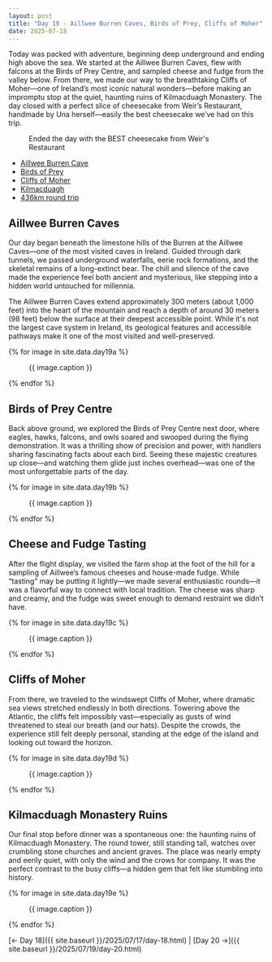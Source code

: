 ```yaml
---
layout: post
title: "Day 19 - Aillwee Burren Caves, Birds of Prey, Cliffs of Moher"
date: 2025-07-18
---
```


Today was packed with adventure, beginning deep underground and ending high above the sea. We started at the Aillwee Burren Caves, flew with falcons at the Birds of Prey Centre, and sampled cheese and fudge from the valley below. From there, we made our way to the breathtaking Cliffs of Moher—one of Ireland’s most iconic natural wonders—before making an impromptu stop at the quiet, haunting ruins of Kilmacduagh Monastery. The day closed with a perfect slice of cheesecake from Weir’s Restaurant, handmade by Una herself—easily the best cheesecake we’ve had on this trip.

<figure>
  <img src="{{ site.baseurl }}/photos/day19/Image115.png" alt="">
  <figcaption>Ended the day with the BEST cheesecake from Weir's Restaurant</figcaption>
</figure>

- [Aillwee Burren Cave](https://aillweeburrenexperience.ie/)
- [Birds of Prey](https://aillweeburrenexperience.ie/burren-birds-of-prey/)
- [Cliffs of Moher](https://www.cliffsofmoher.ie/)
- [Kilmacduagh](http://monastic.ie/history/kilmacduagh/)
- [436km round trip](https://www.google.com/maps/dir/Weir's+Bar+%26+Restaurant,+Multy,+Mullingar,+Co.+Westmeath,+N91+T9WY/Aillwee+Burren+Experience,+Ballycahill,+Ballyvaughan,+County+Clare/Cliffs+of+Moher,+County+Clare/Kilmacduagh+Abbey,+Kilmacduagh,+County+Galway/Weir's+Bar+%26+Restaurant,+Rathganny,+Mullingar,+County+Westmeath/@53.2899269,-9.6848481,216883m/data=!3m3!1e3!4b1!5s0x485dc01cf217001b:0xc8848b93944e1427!4m32!4m31!1m5!1m1!1s0x485dc269aa52fa1b:0xf847b3467fe9ee47!2m2!1d-7.3907611!2d53.6246435!1m5!1m1!1s0x485ba11bdeeab773:0xa4fa3594ae71264f!2m2!1d-9.1436674!2d53.0891282!1m5!1m1!1s0x485b01af0bb881f3:0x283a469048b8c0e6!2m2!1d-9.4308824!2d52.9715368!1m5!1m1!1s0x485b762fd575627b:0x8e94d6758e4bb4ab!2m2!1d-8.8877752!2d53.0479564!1m5!1m1!1s0x485dc269aa52fa1b:0xf847b3467fe9ee47!2m2!1d-7.3907611!2d53.6246435!3e0?entry=ttu&g_ep=EgoyMDI1MDcxNi4wIKXMDSoASAFQAw%3D%3D)

## Aillwee Burren Caves  
Our day began beneath the limestone hills of the Burren at the Aillwee Caves—one of the most visited caves in Ireland. Guided through dark tunnels, we passed underground waterfalls, eerie rock formations, and the skeletal remains of a long-extinct bear. The chill and silence of the cave made the experience feel both ancient and mysterious, like stepping into a hidden world untouched for millennia.

The Aillwee Burren Caves extend approximately 300 meters (about 1,000 feet) into the heart of the mountain and reach a depth of around 30 meters (98 feet) below the surface at their deepest accessible point. While it's not the largest cave system in Ireland, its geological features and accessible pathways make it one of the most visited and well-preserved.

{% for image in site.data.day19a %}
<figure>
  <img src="{{ site.baseurl }}{{ image.src }}" alt="">
  <figcaption>{{ image.caption }}</figcaption>
</figure>
{% endfor %}

## Birds of Prey Centre  
Back above ground, we explored the Birds of Prey Centre next door, where eagles, hawks, falcons, and owls soared and swooped during the flying demonstration. It was a thrilling show of precision and power, with handlers sharing fascinating facts about each bird. Seeing these majestic creatures up close—and watching them glide just inches overhead—was one of the most unforgettable parts of the day.

{% for image in site.data.day19b %}
<figure>
  <img src="{{ site.baseurl }}{{ image.src }}" alt="">
  <figcaption>{{ image.caption }}</figcaption>
</figure>
{% endfor %}

## Cheese and Fudge Tasting  
After the flight display, we visited the farm shop at the foot of the hill for a sampling of Aillwee’s famous cheeses and house-made fudge. While “tasting” may be putting it lightly—we made several enthusiastic rounds—it was a flavorful way to connect with local tradition. The cheese was sharp and creamy, and the fudge was sweet enough to demand restraint we didn’t have.

{% for image in site.data.day19c %}
<figure>
  <img src="{{ site.baseurl }}{{ image.src }}" alt="">
  <figcaption>{{ image.caption }}</figcaption>
</figure>
{% endfor %}

## Cliffs of Moher  
From there, we traveled to the windswept Cliffs of Moher, where dramatic sea views stretched endlessly in both directions. Towering above the Atlantic, the cliffs felt impossibly vast—especially as gusts of wind threatened to steal our breath (and our hats). Despite the crowds, the experience still felt deeply personal, standing at the edge of the island and looking out toward the horizon.

{% for image in site.data.day19d %}
<figure>
  <img src="{{ site.baseurl }}{{ image.src }}" alt="">
  <figcaption>{{ image.caption }}</figcaption>
</figure>
{% endfor %}

## Kilmacduagh Monastery Ruins  
Our final stop before dinner was a spontaneous one: the haunting ruins of Kilmacduagh Monastery. The round tower, still standing tall, watches over crumbling stone churches and ancient graves. The place was nearly empty and eerily quiet, with only the wind and the crows for company. It was the perfect contrast to the busy cliffs—a hidden gem that felt like stumbling into history.

{% for image in site.data.day19e %}
<figure>
  <img src="{{ site.baseurl }}{{ image.src }}" alt="">
  <figcaption>{{ image.caption }}</figcaption>
</figure>
{% endfor %}

[← Day 18]({{ site.baseurl }}/2025/07/17/day-18.html) | [Day 20 →]({{ site.baseurl }}/2025/07/19/day-20.html)
